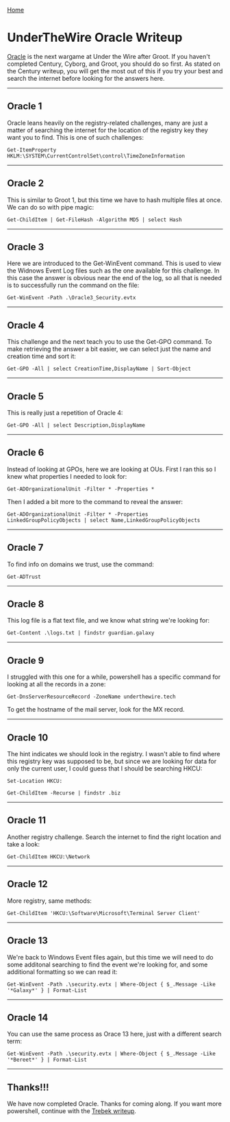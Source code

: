 [Home](../../index.md)

# UnderTheWire Oracle Writeup

[Oracle](https://underthewire.tech/oracle) is the next wargame at Under the Wire after Groot. If you haven't completed Century, Cyborg, and Groot, you should do so first. As stated on the Century writeup, you will get the most out of this if you try your best and search the internet before looking for the answers here.

---
## Oracle 1

Oracle leans heavily on the registry-related challenges, many are just a matter of searching the internet for the location of the registry key they want you to find. This is one of such challenges:

```
Get-ItemProperty HKLM:\SYSTEM\CurrentControlSet\control\TimeZoneInformation
```

---
## Oracle 2

This is similar to Groot 1, but this time we have to hash multiple files at once. We can do so with pipe magic:

```
Get-ChildItem | Get-FileHash -Algorithm MD5 | select Hash
```

---
## Oracle 3

Here we are introduced to the Get-WinEvent command. This is used to view the Widnows Event Log files such as the one available for this challenge. In this case the answer is obvious near the end of the log, so all that is needed is to successfully run the command on the file:

```
Get-WinEvent -Path .\Oracle3_Security.evtx
```

---
## Oracle 4

This challenge and the next teach you to use the Get-GPO command. To make retrieving the answer a bit easier, we can select just the name and creation time and sort it:

```
Get-GPO -All | select CreationTime,DisplayName | Sort-Object
```

---
## Oracle 5

This is really just a repetition of Oracle 4:

```
Get-GPO -All | select Description,DisplayName
```

---
## Oracle 6

Instead of looking at GPOs, here we are looking at OUs. First I ran this so I knew what properties I needed to look for:

```
Get-ADOrganizationalUnit -Filter * -Properties *
```

Then I added a bit more to the command to reveal the answer:

```
Get-ADOrganizationalUnit -Filter * -Properties LinkedGroupPolicyObjects | select Name,LinkedGroupPolicyObjects
```

---
## Oracle 7

To find info on domains we trust, use the command:

```
Get-ADTrust
```

---
## Oracle 8

This log file is a flat text file, and we know what string we're looking for:

```
Get-Content .\logs.txt | findstr guardian.galaxy
```

---
## Oracle 9

I struggled with this one for a while, powershell has a specific command for looking at all the records in a zone:

```
Get-DnsServerResourceRecord -ZoneName underthewire.tech
```

To get the hostname of the mail server, look for the MX record.

---
## Oracle 10

The hint indicates we should look in the registry. I wasn't able to find where this registry key was supposed to be, but since we are looking for data for only the current user, I could guess that I should be searching HKCU:

```
Set-Location HKCU:

Get-ChildItem -Recurse | findstr .biz
```

---
## Oracle 11

Another registry challenge. Search the internet to find the right location and take a look:

```
Get-ChildItem HKCU:\Network
```

---
## Oracle 12

More registry, same methods:

```
Get-ChildItem 'HKCU:\Software\Microsoft\Terminal Server Client'
```

---
## Oracle 13

We're back to Windows Event files again, but this time we will need to do some additonal searching to find the event we're looking for, and some additional formatting so we can read it:

```
Get-WinEvent -Path .\security.evtx | Where-Object { $_.Message -Like '*Galaxy*' } | Format-List
```

---
## Oracle 14

You can use the same process as Orace 13 here, just with a different search term:

```
Get-WinEvent -Path .\security.evtx | Where-Object { $_.Message -Like '*Bereet*' } | Format-List
```

---
## Thanks!!!

We have now completed Oracle. Thanks for coming along. If you want more powershell, continue with the [Trebek writeup](./trebek.md).